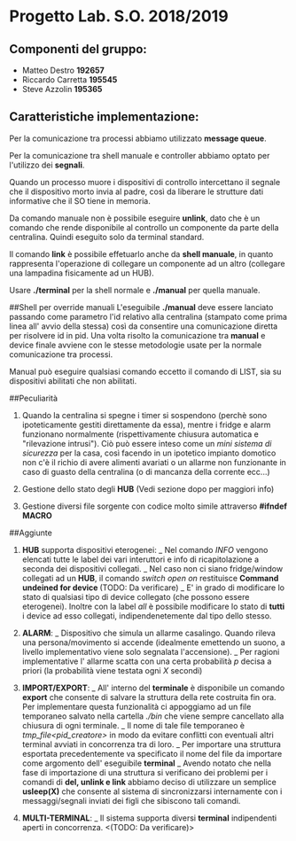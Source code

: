 # Progetto Lab. S.O. 2018/2019

## Componenti del gruppo:
- Matteo Destro __192657__
- Riccardo Carretta __195545__
- Steve Azzolin __195365__

## Caratteristiche implementazione:
Per la comunicazione tra processi abbiamo utilizzato __message queue__.

Per la comunicazione tra shell manuale e controller abbiamo optato per l'utilizzo dei __segnali__.

Quando un processo muore i dispositivi di controllo intercettano il segnale che il dispositivo morto invia al padre, così da liberare le strutture dati informative che il SO tiene in memoria.

Da comando manuale non è possibile eseguire __unlink__, dato che è un comando che rende disponibile al controllo un componente da parte della centralina. Quindi eseguito solo da terminal standard.

Il comando __link__ è possibile effetuarlo anche da __shell manuale__, in quanto rappresenta l'operazione di collegare un componente ad un altro (collegare una lampadina fisicamente ad un HUB).

Usare __./terminal__ per la shell normale e __./manual__ per quella manuale.



##Shell per override manuali
L'eseguibile __./manual__ deve essere lanciato passando come parametro l'id relativo alla centralina (stampato come prima linea all' avvio della stessa) così da consentire una comunicazione diretta per risolvere id in pid.
Una volta risolto la comunicazione tra __manual__ e device finale avviene con le stesse metodologie usate per la normale comunicazione tra processi.

Manual può eseguire qualsiasi comando eccetto il comando di LIST, sia su dispositivi abilitati che non abilitati.


##Peculiarità
1. Quando la centralina si spegne i timer si sospendono (perchè sono ipoteticamente gestiti direttamente da essa), mentre i fridge e alarm funzionano normalmente (rispettivamente chiusura automatica e "rilevazione intrusi"). Ciò può essere inteso come un *mini sistema di sicurezza* per la casa, così facendo in un ipotetico impianto domotico non c'è il richio di avere alimenti avariati o un allarme non funzionante in caso di guasto della centralina (o di mancanza della corrente ecc...)

2. Gestione dello stato degli __HUB__ (Vedi sezione dopo per maggiori info)

3. Gestione diversi file sorgente con codice molto simile attraverso **#ifndef __MACRO__**

##Aggiunte
1. __HUB__ supporta dispositivi eterogenei:
     _ Nel comando *INFO* vengono elencati tutte le label dei vari interuttori e info di ricapitolazione a seconda dei dispositivi collegati. 
     _ Nel caso non ci siano fridge/window collegati ad un __HUB__, il comando *switch <id> open on* restituisce **Command undeined for device <id>**  (TODO: Da verificare)
     _ E' in grado di modificare lo stato di qualsiasi tipo di device collegato (che possono essere eterogenei). Inoltre con la label *all* è possibile modificare lo stato di **tutti** i device ad esso collegati, indipendenetemente dal tipo dello stesso.

2. __ALARM__:
     _ Dispositivo che simula un allarme casalingo. Quando rileva una persona/movimento si accende (idealmente emettendo un suono, a livello implementativo viene solo segnalata l'accensione).
       _ Per ragioni implementative l' allarme scatta con una certa probabilità *p* decisa a priori (la probabilità viene testata ogni *X* secondi)

3. __IMPORT/EXPORT__:
     _ All' interno del __terminale__ è disponibile un comando __export__ che consente di salvare la struttura della rete costruita fin ora. Per implementare questa funzionalità ci appoggiamo ad un file temporaneo salvato nella cartella *./bin* che viene sempre cancellato alla chiusura di ogni terminale. 
       _ Il nome di tale file temporaneo è *tmp_file<pid_creatore>* in modo da evitare conflitti con eventuali altri terminal avviati in concorrenza tra di loro.
     _ Per importare una struttura esportata precedentemente va specificato il nome del file da importare come argomento dell' eseguibile __terminal__
       _ Avendo notato che nella fase di importazione di una struttura si verificano dei problemi per i comandi di **del, unlink e link** abbiamo deciso di utilizzare un semplice **usleep(X)** che consente al sistema di sincronizzarsi internamente con i messaggi/segnali inviati dei figli che sibiscono tali comandi.

4. __MULTI-TERMINAL__:
     _ Il sistema supporta diversi __terminal__ indipendenti aperti in concorrenza. <(TODO: Da verificare)>